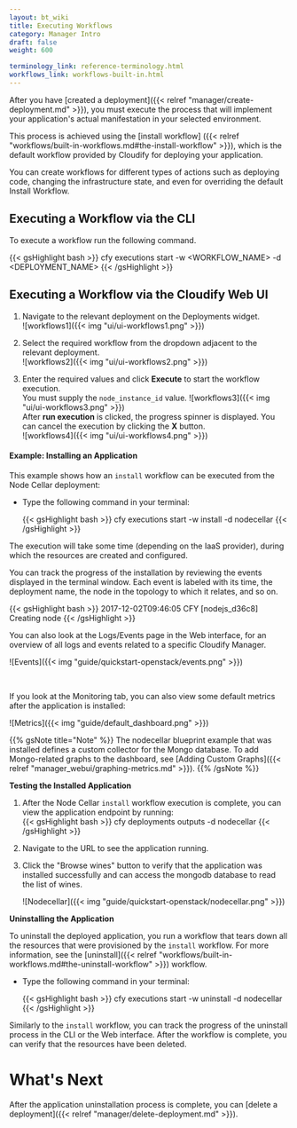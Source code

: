```yaml
---
layout: bt_wiki
title: Executing Workflows
category: Manager Intro
draft: false
weight: 600

terminology_link: reference-terminology.html
workflows_link: workflows-built-in.html
---
```


After you have [created a deployment]({{< relref "manager/create-deployment.md" >}}), you must execute the process that will implement your application's actual manifestation in your selected environment.

This process is achieved using the [install workflow] ({{< relref "workflows/built-in-workflows.md#the-install-workflow" >}}), which is the default workflow provided by Cloudify for deploying your application.

You can create workflows for different types of actions such as deploying code, changing the infrastructure state, and even for overriding the default Install Workflow.


## Executing a Workflow via the CLI

To execute a workflow run the following command.

{{< gsHighlight  bash >}}
cfy executions start -w <WORKFLOW_NAME> -d <DEPLOYMENT_NAME>
{{< /gsHighlight >}}


## Executing a Workflow via the Cloudify Web UI

1. Navigate to the relevant deployment on the Deployments widget.   
   ![workflows1]({{< img "ui/ui-workflows1.png" >}})

2. Select the required workflow from the dropdown adjacent to the relevant deployment.   
   ![workflows2]({{< img "ui/ui-workflows2.png" >}})

3. Enter the required values and click **Execute** to start the workflow execution.   
   You must supply the `node_instance_id` value.
   ![workflows3]({{< img "ui/ui-workflows3.png" >}})<br>
   After **run execution** is clicked, the progress spinner is displayed. You can cancel the execution by clicking the **X** button.<br>
   ![workflows4]({{< img "ui/ui-workflows4.png" >}})

#### Example: Installing an Application

This example shows how an `install` workflow can be executed from the Node Cellar deployment:

* Type the following command in your terminal:  

  {{< gsHighlight  bash >}}
  cfy executions start -w install -d nodecellar
  {{< /gsHighlight >}}

The execution will take some time (depending on the IaaS provider), during which the resources are created and configured.

You can track the progress of the installation by reviewing the events displayed in the terminal window. Each event is labeled with its time, the deployment name, the node in the topology to which it relates, and so on.

{{< gsHighlight  bash  >}}
2017-12-02T09:46:05 CFY <nodecellar> [nodejs_d36c8] Creating node
{{< /gsHighlight >}}

You can also look at the Logs/Events page in the Web interface, for an overview of all logs and events related to a specific Cloudify Manager.

![Events]({{< img "guide/quickstart-openstack/events.png" >}})

<br>

If you look at the Monitoring tab, you can also view some default metrics after the application is installed:

![Metrics]({{< img "guide/default_dashboard.png" >}})

{{% gsNote title="Note" %}}
The nodecellar blueprint example that was installed defines a custom collector for the Mongo database.
To add Mongo-related graphs to the dashboard, see [Adding Custom Graphs]({{< relref "manager_webui/graphing-metrics.md" >}}).
{{% /gsNote %}}

**Testing the Installed Application**

1. After the Node Cellar `install` workflow execution is complete, you can view the application endpoint by running:   
   {{< gsHighlight  bash >}}
   cfy deployments outputs -d nodecellar
   {{< /gsHighlight >}}

2. Navigate to the URL to see the application running.

3. Click the "Browse wines" button to verify that the application was installed successfully and can access the mongodb database to read the list of wines.   

   ![Nodecellar]({{< img "guide/quickstart-openstack/nodecellar.png" >}})

**Uninstalling the Application**

To uninstall the deployed application, you run a workflow that tears down all the resources that were provisioned by the `install` workflow. For more information, see the [uninstall]({{< relref "workflows/built-in-workflows.md#the-uninstall-workflow" >}}) workflow. 

* Type the following command in your terminal:  

  {{< gsHighlight  bash >}}
  cfy executions start -w uninstall -d nodecellar
  {{< /gsHighlight >}}   

Similarly to the `install` workflow, you can track the progress of the uninstall process in the CLI or the Web interface.
After the workflow is complete, you can verify that the resources have been deleted.

# What's Next

After the application uninstallation process is complete, you can [delete a deployment]({{< relref "manager/delete-deployment.md" >}}).
